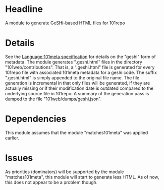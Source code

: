 # Headline

A module to generate GeSHi-based HTML files for 101repo

# Details

See the [Language:101meta specification](http://101companies.org/index.php/Language:101meta) for details on the "geshi" form of metadata. The module generates ".geshi.html" files in the directory "101web/contributions". That is, a ".geshi.html" file is generated for every 101repo file with associated 101meta metadata for a geshi code. The suffix ".geshi.html" is simply appended to the original file name. The file generation is incremental in that only files will be generated, if they are actually missing or if their modification date is outdated compared to the underlying source file in 101repo.  A summary of the generation pass is dumped to the file "101web/dumps/geshi.json".

# Dependencies

This module assumes that the module "matches101meta" was applied earlier.

# Issues 

As priorities (dominators) will be supported by the module "matches101meta", this module will start to generate less HTML. As of now, this does not appear to be a problem though.
